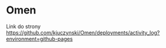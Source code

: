 # Omen
Link do strony
https://github.com/kjuczynski/Omen/deployments/activity_log?environment=github-pages
